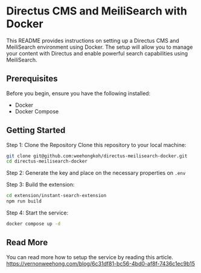 # Directus CMS and MeiliSearch with Docker
This README provides instructions on setting up a Directus CMS and MeiliSearch environment using Docker. The setup will allow you to manage your content with Directus and enable powerful search capabilities using MeiliSearch.

## Prerequisites
Before you begin, ensure you have the following installed:
- Docker
- Docker Compose

## Getting Started
Step 1: Clone the Repository
Clone this repository to your local machine:
```bash
git clone git@github.com:weehongkoh/directus-meilisearch-docker.git
cd directus-meilisearch-docker
```

Step 2: Generate the key and place on the necessary properties on `.env`

Step 3: Build the extension:
```bash
cd extension/instant-search-extension
npm run build
```

Step 4: Start the service:
```bash
docker compose up -d
```

## Read More
You can read more how to setup the service by reading this article.
https://vernonweehong.com/blog/6c31df81-bc56-4bd0-af8f-7436c1ec9b15